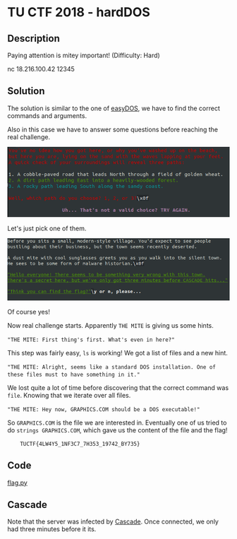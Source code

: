 # TU CTF 2018 - hardDOS

## Description
Paying attention is mitey important! (Difficulty: Hard)

nc 18.216.100.42 12345

## Solution
The solution is similar to the one of [easyDOS](../easyDOS), we have to find the correct commands and arguments.

Also in this case we have to answer some questions before reaching the real challenge.

![msg1](./img/msg1.png)

Let's just pick one of them.

![msg2](./img/msg2.png)

Of course yes!

Now real challenge starts. Apparently `THE MITE` is giving us some hints.

`"THE MITE: First thing's first. What's even in here?"`

This step was fairly easy, `ls` is working! We got a list of files and a new hint.

`"THE MITE: Alright, seems like a standard DOS installation. One of these files must to have something in it."`

We lost quite a lot of time before discovering that the correct command was `file`. Knowing that we iterate over all files.

`"THE MITE: Hey now, GRAPHICS.COM should be a DOS executable!"`

So `GRAPHICS.COM` is the file we are interested in. Eventually one of us tried to do `strings GRAPHICS.COM`, which gave us the content of the file and the flag!

```
    TUCTF{4LW4Y5_1NF3C7_7H353_19742_BY735}
```

## Code
[flag.py](./flag.py)

## Cascade
Note that the server was infected by [Cascade](http://malware.wikia.com/wiki/Cascade). Once connected, we only had three minutes before it its.
